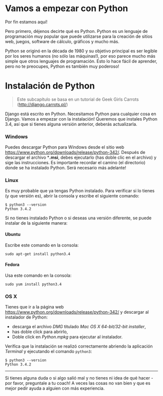 # Vamos a empezar con Python

Por fin estamos aquí!

Pero primero, déjenos decirte qué es Python. Python es un lenguaje de programación muy popular que puede utilizarse para la creación de sitios web, juegos, software de cálculo, gráficos y mucho más.

Python se originó en la década de 1980 y su objetivo principal es ser legible por los seres humanos (no sólo las máquinas!), por eso parece mucho más simple que otros lenguajes de programación. Esto lo hace fácil de aprender, pero no te preocupes, Python es también muy poderoso!

# Instalación de Python

> Este subcapítulo se basa en un tutorial de Geek Girls Carrots (http://django.carrots.pl/)

Django está escrito en Python. Necesitamos Python para cualquier cosa en Django. Vamos a empezar con la instalación! Queremos que instales Python 3.4, así que si tienes alguna versión anterior, deberás actualizarla.

### Windows

Puedes descargar Python para Windows desde el sitio web https://www.python.org/downloads/release/python-342/. Después de descargar el archivo ***.msi**, debes ejecutarlo (has doble clic en el archivo) y sige las instrucciones. Es importante recordar el camino (el directorio) donde se ha instalado Python. Será necesario más adelante!

### Linux

Es muy probable que ya tengas Python instalado. Para verificar si lo tienes (y que versión es), abrir la consola y escribe el siguiente comando:

    $ python3 --version
    Python 3.4.2
    

Si no tienes instalado Python o si deseas una versión diferente, se puede instalar de la siguiente manera:

#### Ubuntu

Escribe este comando en la consola:

    sudo apt-get install python3.4
    

#### Fedora

Usa este comando en la consola:

    sudo yum install python3.4
    

### OS X

Tienes que ir a la página web https://www.python.org/downloads/release/python-342/ y descargar al instalador de Python:

*   descarga el archivo *DMG* titulado *Mac OS X 64-bit/32-bit installer*,
*   has doble click para abrirlo,
*   Doble click en *Python.mpkg* para ejecutar al instalador.

Verifica que la instalación se realizó correctamente abriendo la aplicación *Terminal* y ejecutando el comando `python3`:

    $ python3 --version
    Python 3.4.2
    

* * *

Si tienes alguna duda o si algo salió mal y no tienes ni idea de qué hacer - por favor, preguntale a tu coach! A veces las cosas no van bien y que es mejor pedir ayuda a alguien con más experiencia.